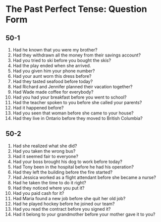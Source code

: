 # The Past Perfect Tense: Question Form

## 50-1

1. Had he known that you were my brother?
1. Had they withdrawn all the money from their savings account?
1. Had you tried to ski before you bought the skis?
1. Had the play ended when she arrived.
1. Had you given him your phone number?
1. Had your aunt worn this dress before?
1. Had they tasted seafood before today?
1. Had Richard and Jennifer planned their vacation together?
1. Had Wade made coffee for everybody?
1. Had you had your breakfast before you went to school?
1. Had the teacher spoken to you before she called your parents?
1. Had it happened before?
1. Had you seen that woman before she came to your house?
1. Had they live in Ontario before they moved to British Columbia?

## 50-2

1. Had she realized what she did?
1. Had you taken the wrong bus?
1. Had it seemed fair to everyone?
1. Had your boss brought his dog to work before today?
1. Had Tony been in the hospital before he had his operation?
1. Had they left the building before the fire started?
1. Had Jessica worked as a flight attendant before she became a nurse?
1. Had he taken the time to do it right?
1. Had they noticed where you put it?
1. Had you paid cash for it?
1. Had Maria found a new job before she quit her old job?
1. Had he played hockey before he joined our team?
1. Had you read the contract before you signed it?
1. Had it belong to your grandmother before your mother gave it to you?
